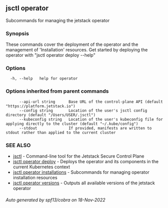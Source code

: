 ## jsctl operator

Subcommands for managing the jetstack operator

### Synopsis


These commands cover the deployment of the operator and the
management of 'Installation' resources. Get started by deploying
the operator with "jsctl operator deploy --help"

### Options

```
  -h, --help   help for operator
```

### Options inherited from parent commands

```
      --api-url string      Base URL of the control-plane API (default "https://platform.jetstack.io")
      --config string       Location of the user's jsctl config directory (default "/Users/USER/.jsctl")
      --kubeconfig string   Location of the user's kubeconfig file for applying directly to the cluster (default "~/.kube/config")
      --stdout              If provided, manifests are written to stdout rather than applied to the current cluster
```

### SEE ALSO

* [jsctl](jsctl.md)	 - Command-line tool for the Jetstack Secure Control Plane
* [jsctl operator deploy](jsctl_operator_deploy.md)	 - Deploys the operator and its components in the current Kubernetes context
* [jsctl operator installations](jsctl_operator_installations.md)	 - Subcommands for managing operator installation resources
* [jsctl operator versions](jsctl_operator_versions.md)	 - Outputs all available versions of the jetstack operator

###### Auto generated by spf13/cobra on 18-Nov-2022
